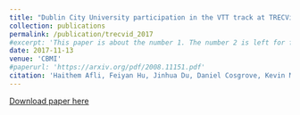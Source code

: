 ```yaml
---
title: "Dublin City University participation in the VTT track at TRECVid 2017"
collection: publications
permalink: /publication/trecvid_2017
#excerpt: 'This paper is about the number 1. The number 2 is left for future work.'
date: 2017-11-13
venue: 'CBMI'
#paperurl: 'https://arxiv.org/pdf/2008.11151.pdf'
citation: 'Haithem Afli, Feiyan Hu, Jinhua Du, Daniel Cosgrove, Kevin McGuinness, Noel E O&apos;Connor, Eric Arazo Sanchez, Jiang Zhou, Alan F Smeaton. (2019). &quot;Dublin City University participation in the VTT track at TRECVid 2017.&quot; <i>TRECVid workshop 2017</i>. '
---
```

<!--- This paper is about the number 1. The number 2 is left for future work.-->
[Download paper here](http://doras.dcu.ie/22155/1/TRECVid2017_DCU%284%29.pdf)

<!--- Recommended citation: Your Name, You. (2009). "Paper Title Number 1." <i>Journal 1</i>. 1(1) .-->
